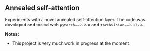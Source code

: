 ## Annealed self-attention

Experiments with a novel annealed self-attention layer. The code was developed and tested with `pytorch==2.2.0` and `torchvision==0.17.0`.

**Notes:**

- This project is very much work in progress at the moment.

